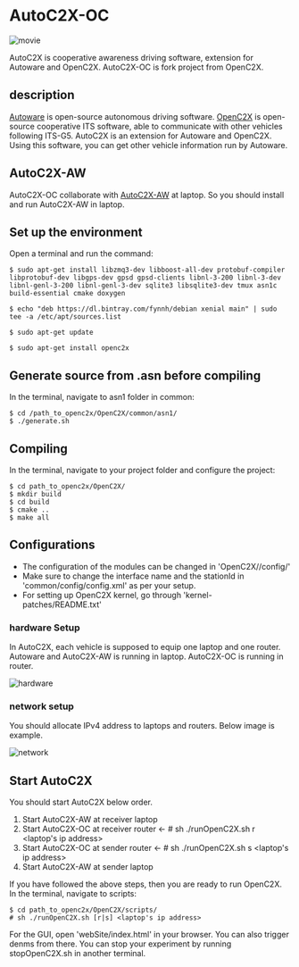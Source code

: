 # AutoC2X-OC

![movie](https://user-images.githubusercontent.com/23014935/76400182-39570c00-63c3-11ea-81cb-a6b84179406d.gif)

AutoC2X is cooperative awareness driving software, extension for Autoware and OpenC2X. AutoC2X-OC is fork project from OpenC2X.

## description

[Autoware](https://gitlab.com/autowarefoundation/autoware.ai) is open-source autonomous driving software. [OpenC2X](https://www.ccs-labs.org/software/openc2x/) is open-source cooperative ITS software, able to communicate with other vehicles following ITS-G5. AutoC2X is an extension for Autoware and OpenC2X. Using this software, you can get other vehicle information run by Autoware.

## AutoC2X-AW
AutoC2X-OC collaborate with [AutoC2X-AW](https://github.com/esakilab/AutoC2X-AW) at laptop. So you should install and run AutoC2X-AW in laptop.

## Set up the environment
Open a terminal and run the command:

    $ sudo apt-get install libzmq3-dev libboost-all-dev protobuf-compiler libprotobuf-dev libgps-dev gpsd gpsd-clients libnl-3-200 libnl-3-dev libnl-genl-3-200 libnl-genl-3-dev sqlite3 libsqlite3-dev tmux asn1c build-essential cmake doxygen

    $ echo "deb https://dl.bintray.com/fynnh/debian xenial main" | sudo tee -a /etc/apt/sources.list

    $ sudo apt-get update

    $ sudo apt-get install openc2x



## Generate source from .asn before compiling
In the terminal, navigate to asn1 folder in common:

    $ cd /path_to_openc2x/OpenC2X/common/asn1/
    $ ./generate.sh



## Compiling
In the terminal, navigate to your project folder and configure the project:

    $ cd path_to_openc2x/OpenC2X/
    $ mkdir build
    $ cd build
    $ cmake ..
    $ make all



## Configurations
- The configuration of the modules can be changed in 'OpenC2X/<module>/config/'
- Make sure to change the interface name and the stationId in 'common/config/config.xml'
  as per your setup.
- For setting up OpenC2X kernel, go through 'kernel-patches/README.txt'

### hardware Setup
In AutoC2X, each vehicle is supposed to equip one laptop and one router. Autoware and AutoC2X-AW is running in laptop. AutoC2X-OC is running in router.

![hardware](https://user-images.githubusercontent.com/23014935/76481753-b59a2f80-6455-11ea-9134-4b5376bf75c4.png)

### network setup
You should allocate IPv4 address to laptops and routers. Below image is example.

![network](https://user-images.githubusercontent.com/23014935/76482009-50930980-6456-11ea-9155-3abf0788592b.png)


## Start AutoC2X
You should start AutoC2X below order.

1. Start AutoC2X-AW at receiver laptop
2. Start AutoC2X-OC at receiver router <- # sh ./runOpenC2X.sh r <laptop's ip address>
3. Start AutoC2X-OC at sender router <- # sh ./runOpenC2X.sh s <laptop's ip address>
4. Start AutoC2X-AW at sender laptop

If you have followed the above steps, then you are ready to run OpenC2X.
In the terminal, navigate to scripts:

    $ cd path_to_openc2x/OpenC2X/scripts/
    # sh ./runOpenC2X.sh [r|s] <laptop's ip address>

For the GUI, open 'webSite/index.html' in your browser. You can also trigger denms from there.
You can stop your experiment by running stopOpenC2X.sh in another terminal.